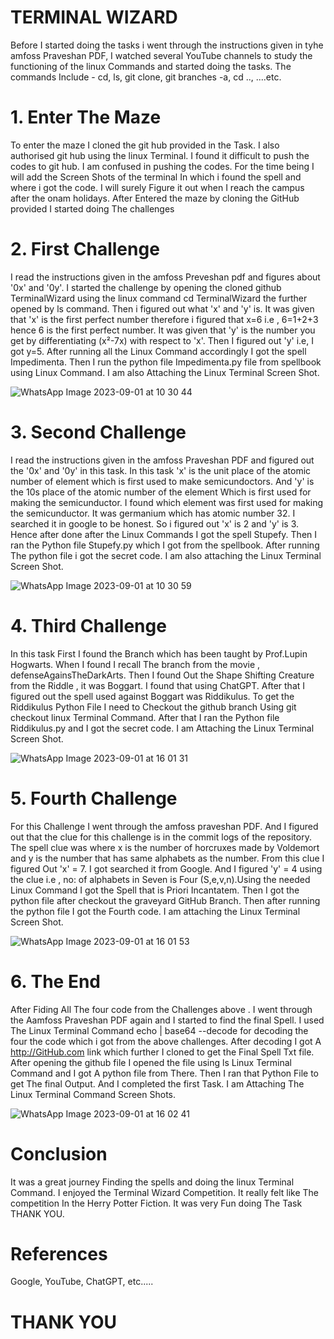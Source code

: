 # TERMINAL WIZARD

Before I started doing the tasks i went through the instructions given in tyhe amfoss Praveshan PDF,
I watched several YouTube channels to study the functioning of the linux Commands
and started doing the tasks.
The commands Include - cd, ls, git clone, git branches -a, cd .., ....etc.

# 1. Enter The Maze
To enter the maze I cloned the git hub provided in the Task. I also authorised git hub 
using the linux Terminal. I found it difficult to push the codes to git hub. I am confused in pushing the codes.
For the time being I will add the Screen Shots of the terminal In which i found the spell 
and where i got the code.
I will surely Figure it out when I reach the campus after the onam holidays.
After Entered the maze by cloning the GitHub provided I started doing The challenges

# 2. First Challenge
I read the instructions given in the amfoss Preveshan pdf and figures about '0x' and '0y'.
I started the challenge by opening the cloned github TerminalWizard using the linux command
cd TerminalWizard the further opened by ls command.
Then i figured out what 'x' and 'y' is.
It was given that 'x' is the first perfect number therefore i figured that x=6 i.e , 6=1+2+3
hence 6 is the first perfect number.
It was given that 'y' is the number you get by differentiating (x²-7x) with respect to 'x'.
Then I figured out 'y' i.e, I got y=5.
After running all the Linux Command accordingly I got the spell Impedimenta.
Then I run the python file Impedimenta.py file from spellbook using Linux Command.
I am also Attaching the Linux Terminal Screen Shot.

![WhatsApp Image 2023-09-01 at 10 30 44](https://github.com/Adi7hyanSnair/amfoss-tasks/assets/143208653/56232836-5104-4301-8942-daac567f366b)


# 3. Second Challenge
I read the instructions given in the amfoss Praveshan PDF and figured out the '0x' and '0y' in this task.
In this task 'x' is the unit place of the atomic number of element which 
is first used to make semicundoctors. And 'y' is the 10s place of the atomic
number of the element Which is first used for making the semicunductor.
I found which element was first used for making the semicunductor.
It was germanium which has atomic number 32. I searched it in google to be honest.
So i figured out 'x' is 2 and 'y' is 3.
Hence after done after the Linux Commands I got the spell Stupefy.
Then I ran the Python file Stupefy.py which I got from the spellbook.
After running The python file i got the secret code.
I am also attaching the Linux Terminal Screen Shot.

![WhatsApp Image 2023-09-01 at 10 30 59](https://github.com/Adi7hyanSnair/amfoss-tasks/assets/143208653/2415484d-8978-4077-a658-b9c9c3b1bd52)


# 4. Third Challenge
In this task First I found the Branch which has been taught by Prof.Lupin Hogwarts.
When I found I recall The branch from the movie , defenseAgainsTheDarkArts.
Then I found Out the Shape Shifting Creature from the Riddle , it was Boggart.
I found that using ChatGPT. After that I figured out the spell used against Boggart was 
Riddikulus. To get the Riddikulus Python File I need to Checkout the github branch Using 
git checkout linux Terminal Command.
After that I ran the Python file Riddikulus.py and I got the secret code.
I am Attaching the Linux Terminal Screen Shot.

![WhatsApp Image 2023-09-01 at 16 01 31](https://github.com/Adi7hyanSnair/amfoss-tasks/assets/143208653/fedd65a5-beb5-4de3-a416-ebff97d9e388)


# 5. Fourth Challenge
For this Challenge I went through the amfoss praveshan PDF. And I figured out that the clue for this challenge
is in the commit logs of the repository. The spell clue was where x is the number of horcruxes made by Voldemort 
and y is the number that has same alphabets as the number. 
From this clue I figured Out 'x' = 7. I got searched it from Google.
And I figured 'y' = 4 using the clue i.e , no: of alphabets in Seven is
Four (S,e,v,n).Using the needed Linux Command I got the Spell that is Priori Incantatem.
Then I got the python file after checkout the graveyard GitHub Branch.
Then after running the python file I got the Fourth code.
I am attaching the Linux Terminal Screen Shot.

![WhatsApp Image 2023-09-01 at 16 01 53](https://github.com/Adi7hyanSnair/amfoss-tasks/assets/143208653/1f607afe-fbab-49d0-9708-47322e0ebfb5)


# 6. The End
After Fiding All The four code from the Challenges above . I went through the Aamfoss Praveshan PDF again and 
I started to find the final Spell.
I used The Linux Terminal Command echo <string> | base64 --decode for decoding the four the code which 
i got from the above challenges.
After decoding I got A http://GitHub.com  link which further I cloned to get the Final Spell Txt file.
After opening the github file I opened the file using ls Linux Terminal Command and I got A python 
file from There.
Then I ran that Python File to get The final Output.
And I completed the first Task.
I am Attaching The Linux Terminal Command Screen Shots.

![WhatsApp Image 2023-09-01 at 16 02 41](https://github.com/Adi7hyanSnair/amfoss-tasks/assets/143208653/e74378dc-4799-4159-bcfa-7fcf6da4aa2d)


# Conclusion
It was a great journey Finding the spells and doing the linux Terminal Command.
I enjoyed the Terminal Wizard Competition.
It really felt like The competition In the Herry Potter Fiction.
It was very Fun doing The Task 
THANK YOU.

# References
Google, 
YouTube, 
ChatGPT, 
etc.....


# THANK YOU


